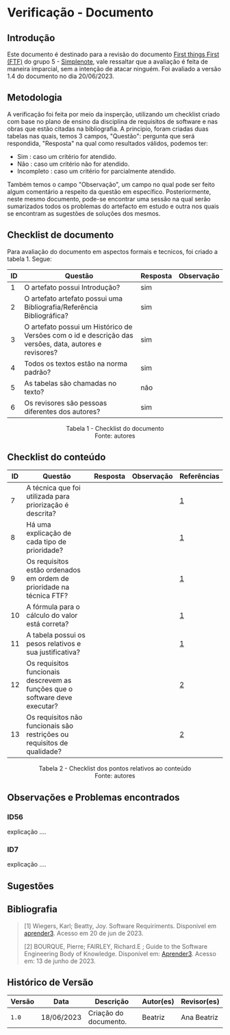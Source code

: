 # Verificação - Documento

## Introdução

Este documento é destinado para a revisão do documento [First things First (FTF)](https://requisitos-de-software.github.io/2023.1-Simplenote/elicitacao/Prioriza%C3%A7%C3%A3o/FirstthingsFirst/) do grupo 5 - [Simplenote](https://github.com/Requisitos-de-Software/2023.1-Simplenote), vale ressaltar que a avaliação é feita de maneira imparcial, sem a intenção de atacar ninguém. Foi avaliado a versão 1.4 do documento no dia 20/06/2023.

## Metodologia

A verificação foi feita por meio da insperção, utilizando um checklist criado com base no plano de ensino da disciplina de requisitos de software e nas obras que estão citadas na bibliografia. A principio, foram criadas duas tabelas nas quais, temos 3 campos, "Questão": pergunta que será respondida, "Resposta" na qual como resultados válidos, podemos ter:

- Sim : caso um critério for atendido.
- Não : caso um critério não for atendido.
- Incompleto : caso um critério for parcialmente atendido.

Também temos o campo "Observação", um campo no qual pode ser feito algum comentário a respeito da questão em específico. Posteriormente, neste mesmo documento, pode-se encontrar uma sessão na qual serão sumarizados todos os problemas do artefacto em estudo e outra nos quais se encontram as sugestões de soluções dos mesmos.

## Checklist de documento
Para avaliação do documento em aspectos formais e tecnicos, foi criado a tabela 1. Segue:

|ID|Questão|Resposta|Observação|
|--|-------|--------|----------|
|1|O artefato possui Introdução?                                                                                |  sim      |          |
|2|O artefato artefato possui uma Bibliografia/Referência Bibliográfica?                                        |  sim      |          |
|3|O artefato possui um Histórico de Versões com o id e descrição das versões, data, autores e revisores?       |  sim      |          |
|4|Todos os textos estão na norma padrão?                                                                       |  sim      |          |
|5|As tabelas são chamadas no texto?                                                                            |  não      |          |
|6|Os revisores são pessoas diferentes dos autores?                                                             |  sim      |          |

<p align="center"> Tabela 1 - Checklist do documento <br> Fonte: autores </p>

## Checklist do conteúdo

| ID  | Questão | Resposta | Observação | Referências|
| --- | ------- | -------- | ---------- |------------|
|  7  | A técnica que foi utilizada para priorização é descrita?                                         |  	  |              | [1](#ancora1) |
|  8  | Há uma explicação de cada tipo de prioridade?                                                    |  	  |              | [1](#ancora1) |
|  9  | Os requisitos estão ordenados em ordem de prioridade na técnica FTF?                             |  	  |              | [1](#ancora1) |
|  10  | A fórmula para o cálculo do valor está correta?                                                 |  	  |              | [1](#ancora1) |
|  11  | A tabela possui os pesos relativos e sua justificativa?                                         |  	  |              | [1](#ancora1) |
|  12  | Os requisitos funcionais descrevem as funções que o software deve executar?                     |  	  |              | [2](#ancora2) |
|  13  | Os requisitos não funcionais são restrições ou requisitos de qualidade?                         |  	  |              | [2](#ancora2) |

<p align="center"> Tabela 2 - Checklist dos pontos relativos ao conteúdo <br> Fonte: autores </p>

## Observações e Problemas encontrados

### ID56

explicação ....

### ID7

explicação ....

## Sugestões

## Bibliografia

> [1] Wiegers, Karl; Beatty, Joy. Software Requiriments. Disponível em [aprender3](https://aprender3.unb.br/pluginfile.php/2523072/mod_resource/content/2/PriorizaA%CC%83%C2%A7A%CC%83%C2%A3o%20de%20Req.pdf). Acesso em 20 de jun de 2023.
>
> [2] BOURQUE, Pierre; FAIRLEY, Richard.E ; Guide to the Software Engineering Body of Knowledge. Disponível em: [Aprender3](https://aprender3.unb.br/pluginfile.php/2523020/mod_resource/content/1/SWEBOKv3.pdf). Acesso em: 13 de junho de 2023.


## Histórico de Versão

| Versão | Data       | Descrição             | Autor(es) | Revisor(es)        |
| ------ | ---------- | --------------------- | --------- | ------------------ |
| `1.0`  | 18/06/2023 | Criação do documento. | Beatriz   | Ana Beatriz        |
